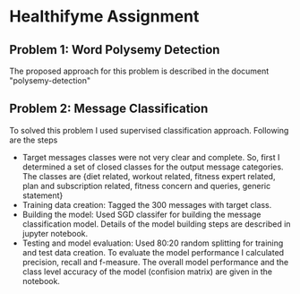 # Healthifyme Assignment

## Problem 1: Word Polysemy Detection
The proposed approach for this problem is described in the document "polysemy-detection" 
## Problem 2: Message Classification
To solved this problem I used supervised classification approach. Following are the steps
- Target messages classes were not very clear and complete. So, first I determined a set of closed classes for the output message categories. The classes are {diet related, workout related, fitness expert related, plan and subscription related, fitness concern and queries, generic statement}
- Training data creation: Tagged the 300 messages with target class.
- Building the model: Used SGD classifer for building the message classification model. Details of the model building steps are described in jupyter notebook.
- Testing and model evaluation: Used 80:20 random splitting for training and test data creation. To evaluate the model performance I calculated precision, recall and f-measure. The overall model performance and the class level accuracy of the model (confision matrix) are given in the notebook.